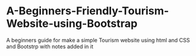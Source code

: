 # A-Beginners-Friendly-Tourism-Website-using-Bootstrap
A beginners guide  for make a simple Tourism website using html and CSS and Bootstrp with notes added in it
